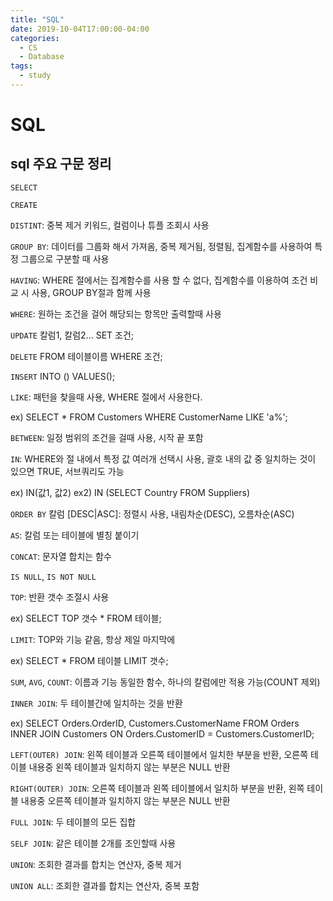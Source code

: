 ```yaml
---
title: "SQL"
date: 2019-10-04T17:00:00-04:00
categories:
  - CS
  - Database
tags:
  - study
---
```


# SQL

## sql 주요 구문 정리

`SELECT`

`CREATE`

`DISTINT`: 중복 제거 키워드, 컬럼이나 튜플 조회시 사용

`GROUP BY`: 데이터를 그룹화 해서 가져옴, 중복 제거됨, 정렬됨, 집계함수를 사용하여 특정 그룹으로 구분할 때 사용

`HAVING`: WHERE 절에서는 집계함수를 사용 할 수 없다, 집계함수를 이용하여 조건 비교 시 사용, GROUP BY절과 함께 사용

`WHERE`: 원하는 조건을 걸어 해당되는 항목만 출력할때 사용

`UPDATE` 칼럼1, 칼럼2... SET 조건;

`DELETE` FROM 테이블이름 WHERE 조건;

`INSERT` INTO () VALUES();

`LIKE`: 패턴을 찾을때 사용, WHERE 절에서 사용한다. 

ex) SELECT * FROM Customers WHERE CustomerName LIKE 'a%';

`BETWEEN`: 일정 범위의 조건을 걸때 사용, 시작 끝 포함

`IN`: WHERE와 절 내에서 특정 값 여러개 선택시 사용, 괄호 내의 값 중 일치하는 것이 있으면 TRUE, 서브쿼리도 가능 

ex) IN(값1, 값2)  ex2) IN (SELECT Country FROM Suppliers)

`ORDER BY` 칼럼 [DESC|ASC]: 정렬시 사용, 내림차순(DESC), 오름차순(ASC)

`AS`: 칼럼 또는 테이블에 별칭 붙이기

`CONCAT`: 문자열 합치는 함수

`IS NULL`, `IS NOT NULL`

`TOP`: 반환 갯수 조절시 사용 

ex) SELECT TOP 갯수 * FROM 테이블;

`LIMIT`: TOP와 기능 같음, 항상 제일 마지막에 

ex) SELECT * FROM 테이블 LIMIT 갯수;

`SUM`, `AVG`, `COUNT`: 이름과 기능 동일한 함수, 하나의 칼럼에만 적용 가능(COUNT 제외)

`INNER JOIN`: 두 테이블간에 일치하는 것을 반환 

ex) SELECT Orders.OrderID, Customers.CustomerName
FROM Orders
INNER JOIN Customers ON Orders.CustomerID = Customers.CustomerID;


`LEFT(OUTER) JOIN`: 왼쪽 테이블과 오른쪽 테이블에서 일치한 부분을 반환, 오른쪽 테이블 내용중 왼쪽 테이블과 일치하지 않는 부분은 NULL 반환

`RIGHT(OUTER) JOIN`: 오른쪽 테이블과 왼쪽 테이블에서 일치하 부분을 반환, 왼쪽 테이블 내용중 오른쪽 테이블과 일치하지 않는 부분은 NULL 반환

`FULL JOIN`: 두 테이블의 모든 집합

`SELF JOIN`: 같은 테이블 2개를 조인할때 사용

`UNION`: 조회한 결과를 합치는 연산자, 중복 제거


`UNION ALL`: 조회한 결과를 합치는 연산자, 중복 포함
